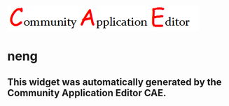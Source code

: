 ![CAE](https://github.com/CAE-Community-Application-Editor/frontendComponent-163/blob/gh-pages/img/logo.png)  

neng
===================


This widget was automatically generated by the Community Application Editor CAE.  
---------------
